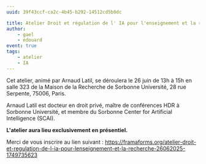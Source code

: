 ```yaml
---
uuid: 39f43ccf-ca2c-4b45-b292-14512cd5b0dc

title: Atelier Droit et régulation de l' IA pour l'enseignement et la recherche
author:
    - gael
    - edouard
event: true
tags:
    - atelier
    - IA
---
```


Cet atelier, animé par Arnaud Latil, se déroulera le 26 juin de 13h à 15h en salle 323 de la Maison de la Recherche de Sorbonne Université, 28 rue Serpente, 75006, Paris.

Arnaud Latil est docteur en droit privé, maître de conférences HDR à Sorbonne Université, et membre du Sorbonne Center for Artificial Intelligence (SCAI).

**L'atelier aura lieu exclusivement en présentiel.**

Merci de vous inscrire au lien suivant : https://framaforms.org/atelier-droit-et-regulation-de-l-ia-pour-lenseignement-et-la-recherche-26062025-1749735623 